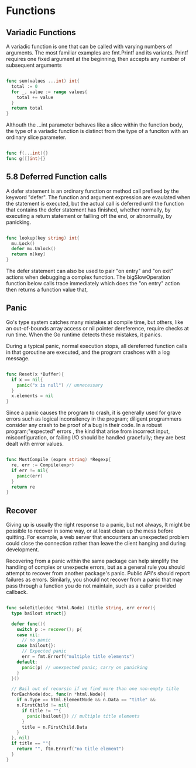 # Functions

## Variadic Functions

A variadic function is one that can be called with varying numbers of arguments.
The most familiar examples are fmt.Printf and its variants. Printf requires
one fixed argument at the beginning, then accepts any number of subsequent arguments

```go

func sum(values ...int) int{
  total := 0
  for _, value := range values{
    total += value
  }
  return total
}

```

Althouth the ...int parameter behaves like a slice within the function body,
the type of a variadic function is distinct from the type of a funciton with an
ordinary slice parameter.

```go

func f(...int){}
func g([]int){}

```


## 5.8 Deferred Function calls  

A defer statement is an ordinary function or method call prefixed by the
keyword "defer". The function and argument expression are evaulated when the
statement is executed, but the actual call is deferred until the function that contains
the defer statement has finished, whether normally, by executing a return statement
or failling off the end, or abnormally, by panicking.

```go

func lookup(key string) int{
  mu.Lock()
  defer mu.Unlock()
  return m[key]
}

```

The defer statement can also be used to pair "on entry" and "on exit" actions when
debugging a complex function. The bigSlowOperation function below calls trace immediately
which does the "on entry" action then returns a function value that,


## Panic  

Go's type system catches many mistakes at compile time, but others, like
an out-of-bounds array access or nil pointer dereference, require checks at run time.
When the Go runtime detects these mistakes, it panics.

During a typical panic, normal execution stops, all dereferred function calls in that
goroutine are executed, and the program crashces with a log message.

```go

func Reset(x *Buffer){
  if x == nil{
    panic("x is null") // unnecessary
  }
  x.elements = nil
}
```

Since a panic causes the program to crash, it is generally used for grave errors
such as logical inconsitency in the program; diligent programmers consider any
crash to be proof of a bug in their code. In a robust program;"expected" errors
, the kind that arise from incorrect input, misconfiguration, or failing I/O
should be handled gracefully; they are best dealt with errror values.


```go

func MustCompile (expre string) *Regexp{
  re, err := Compile(expr)
  if err != nil{
    panic(err)
  }
  return re
}
```

## Recover

Giving up is usually the right response to a panic, but not always,
It might be possible to recover in some way, or at least clean up the mess
before quitting. For example, a web server that encounters an unexpected problem
could close the connection rather than leave the client hanging and during
development.

Recovering from  a panic within the same package can help simplify the handling
of complex or unexpecte errors, but as a general rule you should attempt to recover
from another package's panic. Public API's should report failures as errors.
Similarly, you should not recover from a panic that may pass through a function
you do not maintain, such as a caller provided callback.

```go  

func soleTitle(doc *html.Node) (title string, err error){
  type bailout struct{}

  defer func(){
    switch p := recover(); p{
    case nil:
      // no panic
    case bailout{}:
      // Expected panic
      err = fmt.Errorf("multiple title elements")
    default:
      panic(p) // unexpected panic; carry on panicking
    }
  }()

  // Bail out of recursin if we find more than one non-empty title
  forEachNode(doc, func(n *html.Node){
    if n.Type == html.ElementNode && n.Data == "title" &&
    n.FirstChild != nil{
      if title != ""{
        panic(bailout{}) // multiple title elements
      }
      title = n.FirstChild.Data
    }
  }, nil)
  if title == ""{
    return "", ftm.Errorf("no title element")
  }
}
